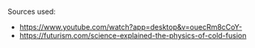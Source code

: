 Sources used:
- https://www.youtube.com/watch?app=desktop&v=ouecRm8cCoY-
- https://futurism.com/science-explained-the-physics-of-cold-fusion
